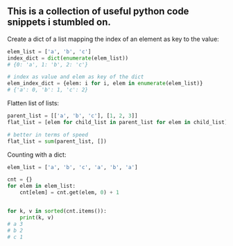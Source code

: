 ## This is a collection of useful python code snippets i stumbled on.

Create a dict of a list mapping the index of an element as key to the value:
```python
elem_list = ['a', 'b', 'c']
index_dict = dict(enumerate(elem_list))
# {0: 'a', 1: 'b', 2: 'c'}

# index as value and elem as key of the dict
elem_index_dict = {elem: i for i, elem in enumerate(elem_list)}
# {'a': 0, 'b': 1, 'c': 2}
```

Flatten list of lists:
```python
parent_list = [['a', 'b', 'c'], [1, 2, 3]]
flat_list = [elem for child_list in parent_list for elem in child_list]

# better in terms of speed
flat_list = sum(parent_list, [])
```

Counting with a dict:
```python
elem_list = ['a', 'b', 'c', 'a', 'b', 'a']

cnt = {}
for elem in elem_list:
    cnt[elem] = cnt.get(elem, 0) + 1


for k, v in sorted(cnt.items()):
    print(k, v)
# a 3
# b 2
# c 1
```
